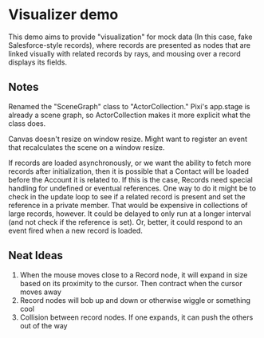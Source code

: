 # Visualizer demo

This demo aims to provide "visualization" for mock data (In this case, fake Salesforce-style records), where records are presented as nodes that are linked visually with related records by rays, and mousing over a record displays its fields.

## Notes

Renamed the "SceneGraph" class to "ActorCollection." Pixi's app.stage is already a scene graph, so ActorCollection makes it more explicit what the class does.

Canvas doesn't resize on window resize. Might want to register an event that recalculates the scene on a window resize.

If records are loaded asynchronously, or we want the ability to fetch more records after initialization, then it is possible that a Contact will be loaded before the Account it is related to. If this is the case, Records need special handling for undefined or eventual references. One way to do it might be to check in the update loop to see if a related record is present and set the reference in a private member. That would be expensive in collections of large records, however. It could be delayed to only run at a longer interval (and not check if the reference is set). Or, better, it could respond to an event fired when a new record is loaded.

## Neat Ideas
1. When the mouse moves close to a Record node, it will expand in size based on its proximity to the cursor. Then contract when the cursor moves away
2. Record nodes will bob up and down or otherwise wiggle or something cool
3. Collision between record nodes. If one expands, it can push the others out of the way